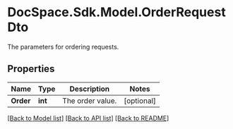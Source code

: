 # DocSpace.Sdk.Model.OrderRequestDto
The parameters for ordering requests.

## Properties

Name | Type | Description | Notes
------------ | ------------- | ------------- | -------------
**Order** | **int** | The order value. | [optional] 

[[Back to Model list]](../README.md#documentation-for-models) [[Back to API list]](../README.md#documentation-for-api-endpoints) [[Back to README]](../README.md)

